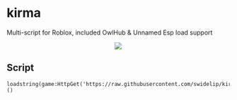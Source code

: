 # kirma
Multi-script for Roblox, included OwlHub &amp; Unnamed Esp load support
<p align="center">
  <img src="https://user-images.githubusercontent.com/78678868/125957149-86c9509a-a9a2-4ee3-a001-61f4525e52d1.png">
</p>

Script
----
```
loadstring(game:HttpGet('https://raw.githubusercontent.com/swidelip/kirma/main/kirma.lua'))()
```
